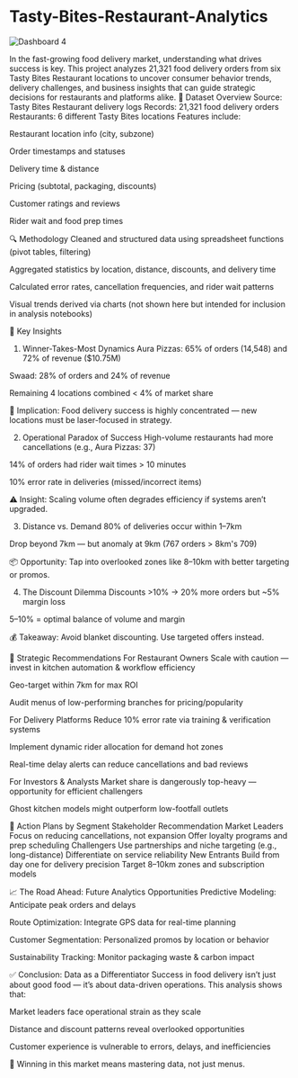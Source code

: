 # Tasty-Bites-Restaurant-Analytics
![Dashboard 4](https://github.com/user-attachments/assets/79a64059-de9e-4021-b9ee-1ddd0c9cd12b)

In the fast-growing food delivery market, understanding what drives success is key. This project analyzes 21,321 food delivery orders from six Tasty Bites Restaurant locations to uncover consumer behavior trends, delivery challenges, and business insights that can guide strategic decisions for restaurants and platforms alike.
📁 Dataset Overview
Source: Tasty Bites Restaurant delivery logs
Records: 21,321 food delivery orders
Restaurants: 6 different Tasty Bites locations
Features include:

Restaurant location info (city, subzone)

Order timestamps and statuses

Delivery time & distance

Pricing (subtotal, packaging, discounts)

Customer ratings and reviews

Rider wait and food prep times

🔍 Methodology
Cleaned and structured data using spreadsheet functions (pivot tables, filtering)

Aggregated statistics by location, distance, discounts, and delivery time

Calculated error rates, cancellation frequencies, and rider wait patterns

Visual trends derived via charts (not shown here but intended for inclusion in analysis notebooks)

📌 Key Insights
1. Winner-Takes-Most Dynamics
Aura Pizzas: 65% of orders (14,548) and 72% of revenue ($10.75M)

Swaad: 28% of orders and 24% of revenue

Remaining 4 locations combined < 4% of market share

🧠 Implication: Food delivery success is highly concentrated — new locations must be laser-focused in strategy.

2. Operational Paradox of Success
High-volume restaurants had more cancellations (e.g., Aura Pizzas: 37)

14% of orders had rider wait times > 10 minutes

10% error rate in deliveries (missed/incorrect items)

⚠️ Insight: Scaling volume often degrades efficiency if systems aren’t upgraded.

3. Distance vs. Demand
80% of deliveries occur within 1–7km

Drop beyond 7km — but anomaly at 9km (767 orders > 8km's 709)

📦 Opportunity: Tap into overlooked zones like 8–10km with better targeting or promos.

4. The Discount Dilemma
Discounts >10% → 20% more orders but ~5% margin loss

5–10% = optimal balance of volume and margin

💰 Takeaway: Avoid blanket discounting. Use targeted offers instead.

🚀 Strategic Recommendations
For Restaurant Owners
Scale with caution — invest in kitchen automation & workflow efficiency

Geo-target within 7km for max ROI

Audit menus of low-performing branches for pricing/popularity

For Delivery Platforms
Reduce 10% error rate via training & verification systems

Implement dynamic rider allocation for demand hot zones

Real-time delay alerts can reduce cancellations and bad reviews

For Investors & Analysts
Market share is dangerously top-heavy — opportunity for efficient challengers

Ghost kitchen models might outperform low-footfall outlets

🧭 Action Plans by Segment
Stakeholder	Recommendation
Market Leaders	Focus on reducing cancellations, not expansion
Offer loyalty programs and prep scheduling
Challengers	Use partnerships and niche targeting (e.g., long-distance)
Differentiate on service reliability
New Entrants	Build from day one for delivery precision
Target 8–10km zones and subscription models

📈 The Road Ahead: Future Analytics Opportunities
Predictive Modeling: Anticipate peak orders and delays

Route Optimization: Integrate GPS data for real-time planning

Customer Segmentation: Personalized promos by location or behavior

Sustainability Tracking: Monitor packaging waste & carbon impact

✅ Conclusion: Data as a Differentiator
Success in food delivery isn’t just about good food — it’s about data-driven operations. This analysis shows that:

Market leaders face operational strain as they scale

Distance and discount patterns reveal overlooked opportunities

Customer experience is vulnerable to errors, delays, and inefficiencies

🔑 Winning in this market means mastering data, not just menus.

